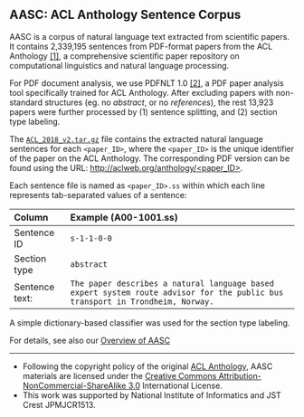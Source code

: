 ## AASC: ACL Anthology Sentence Corpus

AASC is a corpus of natural language text extracted from scientific papers.
It contains 2,339,195 sentences from PDF-format papers from the ACL Anthology [[1]](https://www.aclweb.org/anthology/), a comprehensive scientific paper repository on computational linguistics and natural language processing.

For PDF document analysis, we use PDFNLT 1.0 [[2]](https://github.com/KMCS-NII/PDFNLT-1.0), a PDF paper analysis tool specifically trained for ACL Anthology. After excluding papers with non-standard structures (eg. no _abstract_, or no _references_), the rest 13,923 papers were further processed by (1) sentence splitting, and (2) section type labeling.

The <a href="https://kmcs.nii.ac.jp/resource/AASC/ACL_2018_v2.tar.gz">`ACL_2018_v2.tar.gz`</a> file contains the extracted natural language sentences for each `<paper_ID>`, where the `<paper_ID>` is the unique identifier of the paper on the ACL Anthology. The corresponding PDF version can be found using the URL:
[http://aclweb.org/anthology/<paper_ID>](http://aclweb.org/anthology/<paper_ID>).

Each sentence file is named as `<paper_ID>.ss` within which each line represents tab-separated values of a sentence:

|Column|Example  (A00-1001.ss)|
|:-----------|:-----------|
| Sentence ID | `s-1-1-0-0` |
| Section type | `abstract` | 
| Sentence text: | `The paper describes a natural language based expert system route advisor for the public bus transport in Trondheim, Norway.` |

A simple dictionary-based classifier was used for the section type labeling.

For details, see also our [Overview of AASC](https://kmcs.nii.ac.jp/resource/AASC/AASC.html)

---
* Following the copyright policy of the original [ACL Anthology](https://www.aclweb.org/anthology/), AASC materials are licensed under the [Creative Commons Attribution-NonCommercial-ShareAlike 3.0](https://creativecommons.org/licenses/by-nc-sa/3.0/) International License.  
* This work was supported by National Institute of Informatics and JST Crest JPMJCR1513.

